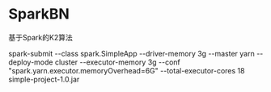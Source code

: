 # SparkBN
基于Spark的K2算法

spark-submit --class spark.SimpleApp --driver-memory 3g --master yarn --deploy-mode cluster --executor-memory 3g --conf "spark.yarn.executor.memoryOverhead=6G" --total-executor-cores 18 simple-project-1.0.jar

